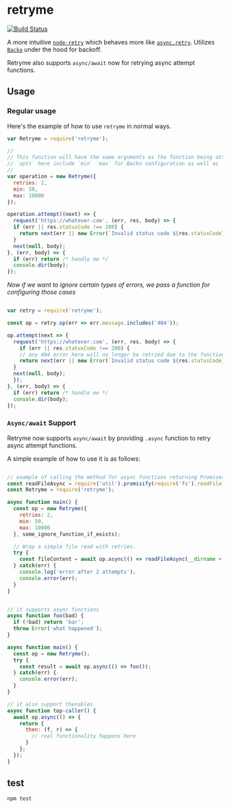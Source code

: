 # retryme

[![Build
Status](https://travis-ci.org/jcrugzz/retryme.svg?branch=master)](https://travis-ci.org/jcrugzz/retryme)

A more intuitive [`node-retry`][node-retry] which behaves more like [`async.retry`][async-retry]. Utilizes [`Backo`][backo] under the hood for backoff.

Retryme also supports `async/await` now for retrying async attempt functions.

## Usage

### Regular usage

Here's the example of how to use `retryme` in normal ways.

```js
var Retryme = require('retryme');

//
// This function will have the same arguments as the function being attempted
// `opts` here include `min` `max` for Backo configuration as well as `retries`.
//
var operation = new Retryme({
  retries: 2,
  min: 50,
  max: 10000
});

operation.attempt((next) => {
  request('https://whatever.com', (err, res, body) => {
  if (err || res.statusCode !== 200) {
    return next(err || new Error(`Invalid status code ${res.statusCode}`));
  }
  next(null, body);
}, (err, body) => {
  if (err) return /* handle me */
  console.dir(body);
});
```

*Now if we want to ignore certain types of errors, we pass a function for configuring those cases*

```js

var retry = require('retryme');

const op = retry.op(err => err.message.includes('404'));

op.attempt(next => {
  request('https://whatever.com', (err, res, body) => {
    if (err || res.statusCode !== 200) {
    // any 404 error here will no longer be retried due to the function above
    return next(err || new Error(`Invalid status code ${res.statusCode}`));
  }
  next(null, body);
  });
}, (err, body) => {
  if (err) return /* handle me */
  console.dir(body);
});

```

### `Async/await` Support

Retryme now supports `async/await` by providing `.async` function to retry async attempt functions.

A simple example of how to use it is as follows:

```js

// example of calling the method for async functions returning Promises.
const readFileAsync = require('util').promisify(require('fs').readFile);
const Retryme = require('retryme');

async function main() {
  const op = new Retryme({
    retries: 2,
    min: 50,
    max: 10000
  }, some_ignore_function_if_exists);

  // Wrap a simple file read with retries.
  try {
    const fileContent = await op.async(() => readFileAsync(__dirname + '/index.js'))
  } catch(err) {
    console.log('error after 2 attempts');
    console.error(err);
  }
}


// it supports async functions
async function foo(bad) {
  if (!bad) return 'bar';
  throw Error('what happened');
}

async function main() {
  const op = new Retryme();
  try {
    const result = await op.async(() => foo());
  } catch(err) {
    console.error(err);
  }
}

// it also support thenables
async function top-caller() {
  await op.async(() => {
    return {
      then: (f, r) => {
        // real functionality happens here
      }
    };
  });
}

```

## test

`npm test`

[node-retry]: https://github.com/tim-kos/node-retry
[async-retry]: https://caolan.github.io/async/docs.html#retry
[backo]: https://github.com/segmentio/backo

